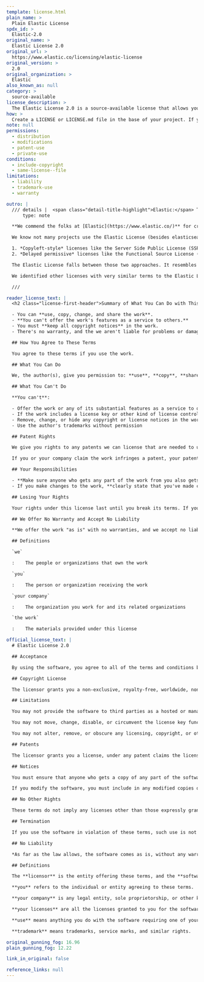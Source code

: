 ```yaml
---
template: license.html
plain_name: >
  Plain Elastic License
spdx_id: >
  Elastic-2.0
original_name: >
  Elastic License 2.0
original_url: >
  https://www.elastic.co/licensing/elastic-license
original_version: >
  2.0
original_organization: >
  Elastic
also_known_as: null
category: >
  source-available
license_description: >
  The Elastic License 2.0 is a source-available license that allows you to use, copy, distribute, and modify the work. However, you can't offer the work as a service to others. You must keep all copyright notices in the software. The license includes a patent grant, but you lose your patent rights if you claim the software infringes a patent.
how: >
  Create a LICENSE or LICENSE.md file in the base of your project. If your project is on Github or another platform that uses markdown, copy the <a class="how_link" href=#markdown>markdown version</a> using the copy icon. Otherwise, use the <a class="how_link" href="#plaintext">plaintext version</a>
note: null
permissions:
  - distribution
  - modifications
  - patent-use
  - private-use
conditions:
  - include-copyright
  - same-license--file
limitations:
  - liability
  - trademark-use
  - warranty

outro: |
  /// details |  <span class="detail-title-highlight">Elastic:</span> Thanks for providing clear terms! <span class="detail-title-highlight">You rock!</span> :heart:
      type: note

  **We commend the folks at [Elastic](https://www.elastic.co/)** for creating a license that's already clear. We've just made it clearer. You  worked hard to make your license terms accessible, and we appreciate it. **Thanks for leading by example.**

  We know not many projects use the Elastic License (besides elasticsearch), but our research found the Elastic License's terms filled a niche. **The Elastic License offers unique terms among common source-available licenses, commonly used source-available licenses mostly fall in two groups**:

  1. *Copyleft-style* licenses like the Server Side Public License (SSPL) that require competitors to open source their entire stack (not just the changes they made to the original work).
  2. *Delayed permissive* licenses like the Functional Source License (FSL), which forbid competitors from offering the work as a service for a 2-4 year period (2 years for FSL). After that period, the work becomes permissively licensed (e.g., MIT, Apache 2.0). For everyone else, the work is permissively licensed from the start.

  The Elastic License falls between those two approaches. It resembles a permissive license, but with restrictions on competition. Non-competitors can use the work permissively, but competitors can never use it. **We created this Plain Elastic License to help more people understand and use it because we think it's a good option for some projects. It lets you share without compromising protection from competitors.**

  We identified other licenses with very similar terms to the Elastic License 2.0, including the Redis Source Available License 2.0. They weren't as well known or plainly written.

  ///

reader_license_text: |
  <h2 class="license-first-header">Summary of What You Can Do with This Work</h2>

  - You can **use, copy, change, and share the work**.
  - **You can't offer the work's features as a service to others.**
  - You must **keep all copyright notices** in the work.
  - There's no warranty, and the we aren't liable for problems or damages.

  ## How You Agree to These Terms

  You agree to these terms if you use the work.

  ## What You Can Do

  We, the author(s), give you permission to: **use**, **copy**, **share**, and **change** the work.

  ## What You Can't Do

  **You can't**:

  - Offer the work or any of its substantial features as a service to others
  - If the work includes a license key or other kind of license control, you can't remove or disable it
  - Remove, change, or hide any copyright or license notices in the work
  - Use the author's trademarks without permission

  ## Patent Rights

  We give you rights to any patents we can license that are needed to use the work. These rights do not include any rights you infringe when you change the work.

  If you or your company claim the work infringes a patent, your patent rights under this license end immediately.

  ## Your Responsibilities

  - **Make sure anyone who gets any part of the work from you also gets these license terms**
  - If you make changes to the work, **clearly state that you've made changes in any versions you share**

  ## Losing Your Rights

  Your rights under this license last until you break its terms. If you fix the problem within 30 days after you learn of the breach, your rights are restored. Your rights end permanently if you break the terms again.

  ## We Offer No Warranty and Accept No Liability

  **We offer the work "as is" with no warranties, and we accept no liability for any damages or problems from your use of the work.**

  ## Definitions

  `we`

  :    The people or organizations that own the work

  `you`

  :    The person or organization receiving the work

  `your company`

  :    The organization you work for and its related organizations

  `the work`

  :    The materials provided under this license

official_license_text: |
  # Elastic License 2.0

  ## Acceptance

  By using the software, you agree to all of the terms and conditions below.

  ## Copyright License

  The licensor grants you a non-exclusive, royalty-free, worldwide, non-sublicensable, non-transferable license to use, copy, distribute, make available, and prepare derivative works of the software, in each case subject to the limitations and conditions below.

  ## Limitations

  You may not provide the software to third parties as a hosted or managed service, where the service provides users with access to any substantial set of the features or functionality of the software.

  You may not move, change, disable, or circumvent the license key functionality in the software, and you may not remove or obscure any functionality in the software that is protected by the license key.

  You may not alter, remove, or obscure any licensing, copyright, or other notices of the licensor in the software. Any use of the licensor's trademarks is subject to applicable law.

  ## Patents

  The licensor grants you a license, under any patent claims the licensor can license, or becomes able to license, to make, have made, use, sell, offer for sale, import and have imported the software, in each case subject to the limitations and conditions in this license. This license does not cover any patent claims that you cause to be infringed by modifications or additions to the software. If you or your company make any written claim that the software infringes or contributes to infringement of any patent, your patent license for the software granted under these terms ends immediately. If your company makes such a claim, your patent license ends immediately for work on behalf of your company.

  ## Notices

  You must ensure that anyone who gets a copy of any part of the software from you also gets a copy of these terms.

  If you modify the software, you must include in any modified copies of the software prominent notices stating that you have modified the software.

  ## No Other Rights

  These terms do not imply any licenses other than those expressly granted in these terms.

  ## Termination

  If you use the software in violation of these terms, such use is not licensed, and your licenses will automatically terminate. If the licensor provides you with a notice of your violation, and you cease all violation of this license no later than 30 days after you receive that notice, your licenses will be reinstated retroactively. However, if you violate these terms after such reinstatement, any additional violation of these terms will cause your licenses to terminate automatically and permanently.

  ## No Liability

  *As far as the law allows, the software comes as is, without any warranty or condition, and the licensor will not be liable to you for any damages arising out of these terms or the use or nature of the software, under any kind of legal claim.*

  ## Definitions

  The **licensor** is the entity offering these terms, and the **software** is the software the licensor makes available under these terms, including any portion of it.

  **you** refers to the individual or entity agreeing to these terms.

  **your company** is any legal entity, sole proprietorship, or other kind of organization that you work for, plus all organizations that have control over, are under the control of, or are under common control with that organization. **control** means ownership of substantially all the assets of an entity, or the power to direct its management and policies by vote, contract, or otherwise. Control can be direct or indirect.

  **your licenses** are all the licenses granted to you for the software under these terms.

  **use** means anything you do with the software requiring one of your licenses.

  **trademark** means trademarks, service marks, and similar rights.

original_gunning_fog: 16.96
plain_gunning_fog: 12.22

link_in_original: false

reference_links: null
---
```

